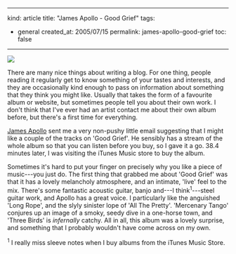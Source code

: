 -----
kind: article
title: "James Apollo - Good Grief"
tags:
- general
created_at: 2005/07/15
permalink: james-apollo-good-grief
toc: false
-----

<p class="img-shadow">
<a href="http://www.amazon.co.uk/exec/obidos/redirect?tag=butshesagirl-21%26link_code=xm2%26camp=2025%26creative=165953%26path=http://www.amazon.co.uk/gp/redirect.html%253fASIN=B0007SL2C0%2526tag=butshesagirl-21%2526lcode=xm2%2526cID=2025%2526ccmID=165953%2526location=/o/ASIN/B0007SL2C0%25253FSubscriptionId=02ZH6J1W0649DTNS6002" title="James Apollo - Good Grief"><img src="http://images.amazon.com/images/P/B0007SL2C0.01._SCMZZZZZZZ_.jpg" /></a>
</p>

<p>There are many nice things about writing a blog. For one thing, people reading it regularly get to know something of your tastes and interests, and they are occasionally kind enough to pass on information about something that they think you might like. Usually that takes the form of a favourite album or website, but sometimes people tell you about their own work. I don't think that I've ever had an artist contact me about their own album before, but there's a first time for everything. </p>

<p><a href="http://www.jamesapollo.com">James Apollo</a> sent me a very non-pushy little email suggesting that I might like a couple of the tracks on 'Good Grief'. He sensibly has a stream of the whole album so that you can listen before you buy, so I gave it a go. 38.4 minutes later, I was visiting the iTunes Music store to buy the album.</p>

<p>Sometimes it's hard to put your finger on precisely why you like a piece of music---you just do. The first thing that grabbed me about 'Good Grief' was that it has a lovely melancholy atmosphere, and an intimate, 'live' feel to the mix. There's some fantastic acoustic guitar, banjo and---I think<sup>1</sup>---steel guitar work, and Apollo has a great voice. I particularly like the anguished 'Long Rope', and the slyly sinister lope of 'All The Pretty'. 'Mercenary Tango' conjures up an image of a smoky, seedy dive in a one-horse town, and 'Three Birds' is <em>infernally</em> catchy. All in all, this album was a lovely surprise, and something that I probably wouldn't have come across on my own.</p>

<p><sup>1</sup> I really miss sleeve notes when I buy albums from the iTunes Music Store.</p>



